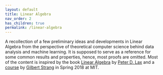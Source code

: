 ```yaml
---
layout: default
title: Linear Algebra
nav_order: 2
has_children: true
permalink: /linear-algebra
---
```


A recollection of a few preliminary ideas and developments in Linear Algebra from the perspective of theoretical computer science behind data analysis and machine learning. It is supposed to serve as a reference for some common results and properties, hence, most proofs are omitted. Most of the content is inspired by the book [Linear Algebra](https://en.wikipedia.org/wiki/Peter_Lax) by [Peter D. Lax](https://books.google.ca/books/about/Linear_Algebra.html?id=YF2CQgAACAAJ) and a [course](https://ocw.mit.edu/courses/mathematics/18-065-matrix-methods-in-data-analysis-signal-processing-and-machine-learning-spring-2018/) by [Gilbert Strang](http://www-math.mit.edu/~gs/) in Spring 2018 at MIT.
